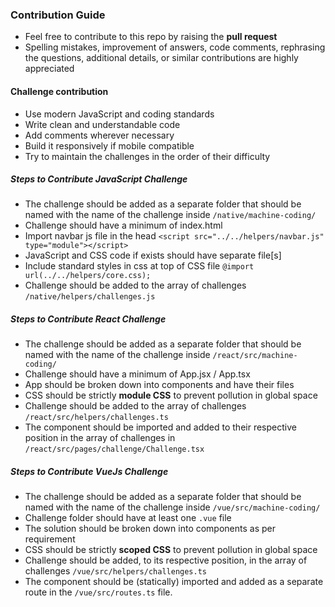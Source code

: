 ### Contribution Guide

- Feel free to contribute to this repo by raising the **pull request**
- Spelling mistakes, improvement of answers, code comments, rephrasing the questions, additional details, or similar contributions are highly appreciated

#### Challenge contribution

- Use modern JavaScript and coding standards
- Write clean and understandable code
- Add comments wherever necessary
- Build it responsively if mobile compatible
- Try to maintain the challenges in the order of their difficulty

##### Steps to Contribute JavaScript Challenge

- The challenge should be added as a separate folder that should be named with the name of the challenge inside `/native/machine-coding/`
- Challenge should have a minimum of index.html
- Import navbar js file in the head `<script src="../../helpers/navbar.js" type="module"></script>`
- JavaScript and CSS code if exists should have separate file[s]
- Include standard styles in css at top of CSS file `@import url(../../helpers/core.css);`
- Challenge should be added to the array of challenges `/native/helpers/challenges.js`

##### Steps to Contribute React Challenge

- The challenge should be added as a separate folder that should be named with the name of the challenge inside `/react/src/machine-coding/`
- Challenge should have a minimum of App.jsx / App.tsx
- App should be broken down into components and have their files
- CSS should be strictly **module CSS** to prevent pollution in global space
- Challenge should be added to the array of challenges `/react/src/helpers/challenges.ts`
- The component should be imported and added to their respective position in the array of challenges in `/react/src/pages/challenge/Challenge.tsx`


##### Steps to Contribute VueJs Challenge

- The challenge should be added as a separate folder that should be named with the name of the challenge inside `/vue/src/machine-coding/`
- Challenge folder should have at least one `.vue` file
- The solution should be broken down into components as per requirement
- CSS should be strictly **scoped CSS** to prevent pollution in global space
- Challenge should be added, to its respective position, in the array of challenges `/vue/src/helpers/challenges.ts`
- The component should be (statically) imported and added as a separate route in the `/vue/src/routes.ts` file.
